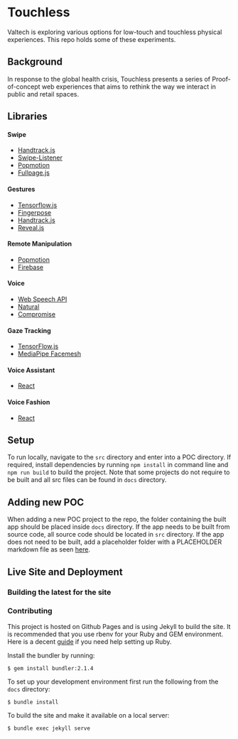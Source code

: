 # Touchless

Valtech is exploring various options for low-touch and touchless physical experiences. This repo holds some of these experiments.

## Background

In response to the global health crisis, Touchless presents a series of Proof-of-concept web experiences that aims to rethink the way we interact in public and retail spaces.

## Libraries

#### Swipe

- [Handtrack.js](https://github.com/victordibia/handtrack.js)
- [Swipe-Listener](https://github.com/umanghome/swipe-listener)
- [Popmotion](https://github.com/popmotion/popmotion)
- [Fullpage.js](https://github.com/alvarotrigo/fullpage.js)

#### Gestures

- [Tensorflow.js](https://github.com/tensorflow/tfjs)
- [Fingerpose](https://github.com/andypotato/fingerpose)
- [Handtrack.js](https://github.com/victordibia/handtrack.js)
- [Reveal.js](https://github.com/hakimel/reveal.js)

#### Remote Manipulation

- [Popmotion](https://github.com/popmotion/popmotion)
- [Firebase](https://firebase.google.com/)

#### Voice

- [Web Speech API](https://developers.google.com/web/updates/2013/01/Voice-Driven-Web-Apps-Introduction-to-the-Web-Speech-API)
- [Natural](https://github.com/NaturalNode/natural)
- [Compromise](https://github.com/spencermountain/compromise)

#### Gaze Tracking

- [TensorFlow.js](https://github.com/tensorflow/tfjs)
- [MediaPipe Facemesh](https://github.com/tensorflow/tfjs-models/tree/master/facemesh)

#### Voice Assistant

- [React](https://reactjs.org/)

  

#### Voice Fashion

- [React](https://reactjs.org/)

  

## Setup

To run locally, navigate to the `src` directory and enter into a POC directory. If required, install dependencies by running `npm install` in command line  and `npm run build` to build the project. Note that some projects do not require to be built and all src files can be found in `docs` directory.

## Adding new POC

When adding a new POC project to the repo,  the folder containing the built app should be placed inside `docs` directory. If the app needs to be built from source code, all source code should be located in `src` directory. If the app does not need to be built, add a placeholder folder with a PLACEHOLDER markdown file as seen [here](https://github.com/valtech-sd/touchless/tree/master/src/src-hand). 

## Live Site and Deployment

### Building the latest for the site

### Contributing

This project is hosted on Github Pages and is using Jekyll to build  the site. It is recommended that you use rbenv for your Ruby and GEM  environment. Here is a decent [guide](https://jekyllrb.com/docs/installation/) if you need help setting up Ruby.

Install the bundler by running:

```
$ gem install bundler:2.1.4
```

To set up your development environment first run the following from the `docs` directory:

```
$ bundle install
```

To build the site and make it available on a local server:

```
$ bundle exec jekyll serve
```